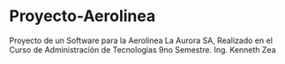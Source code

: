# Proyecto-Aerolinea
Proyecto de un Software para la Aerolínea La Aurora SA, Realizado en el Curso de Administración de Tecnologías 9no Semestre. Ing. Kenneth Zea
